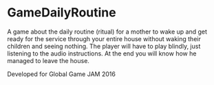 # GameDailyRoutine
A game about the daily routine (ritual) for a mother to wake up and get ready for the service through your entire house without waking their children and seeing nothing. The player will have to play blindly, just listening to the audio instructions. At the end you will know how he managed to leave the house.

Developed for Global Game JAM 2016
